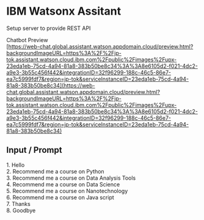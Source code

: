 <h1>IBM Watsonx Assitant</h1>
Setup server to provide REST API <br>

Chatbot Preview<br>
[https://web-chat.global.assistant.watson.appdomain.cloud/preview.html?backgroundImageURL=https%3A%2F%2Fjp-tok.assistant.watson.cloud.ibm.com%2Fpublic%2Fimages%2Fupx-23eda1eb-75cd-4a94-81a8-383b50be8c34%3A%3A8e6105d2-f021-4dc2-a9e3-3b55c456f442&integrationID=32f96299-188c-46c5-86e7-ea7c5999fdf7&region=jp-tok&serviceInstanceID=23eda1eb-75cd-4a94-81a8-383b50be8c34](https://web-chat.global.assistant.watson.appdomain.cloud/preview.html?backgroundImageURL=https%3A%2F%2Fjp-tok.assistant.watson.cloud.ibm.com%2Fpublic%2Fimages%2Fupx-23eda1eb-75cd-4a94-81a8-383b50be8c34%3A%3A8e6105d2-f021-4dc2-a9e3-3b55c456f442&integrationID=32f96299-188c-46c5-86e7-ea7c5999fdf7&region=jp-tok&serviceInstanceID=23eda1eb-75cd-4a94-81a8-383b50be8c34)
<br>
<h2>Input / Prompt</h2>
1. Hello <br>
2. Recommend me a course on Python <br>
3. Recommend me a course on Data Analysis Tools <br>
4. Recommend me a course on Data Science <br>
5. Recommend me a course on Nanotechnology <br>
6. Recommend me a course on Java script <br>
7. Thanks <br>
8. Goodbye <br>
